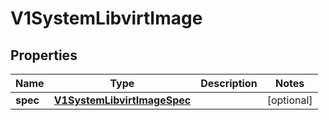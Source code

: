 # V1SystemLibvirtImage

## Properties
Name | Type | Description | Notes
------------ | ------------- | ------------- | -------------
**spec** | [**V1SystemLibvirtImageSpec**](V1SystemLibvirtImageSpec.md) |  |  [optional]
